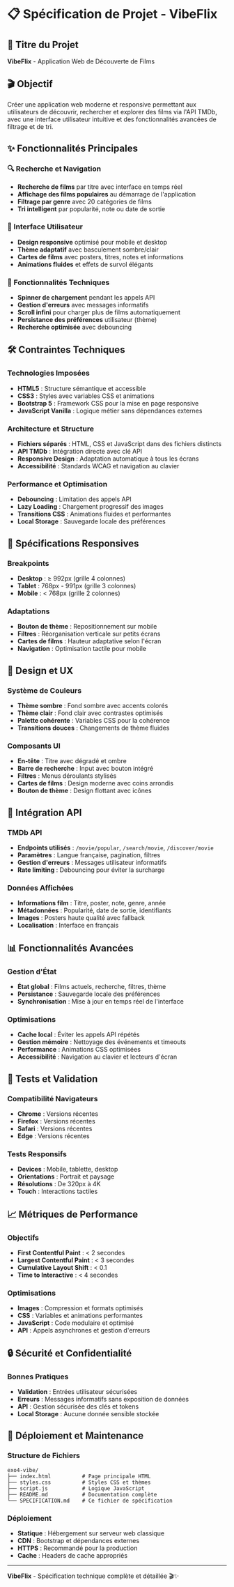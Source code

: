 # 📋 Spécification de Projet - VibeFlix

## 🎯 Titre du Projet
**VibeFlix** - Application Web de Découverte de Films

## 🎬 Objectif
Créer une application web moderne et responsive permettant aux utilisateurs de découvrir, rechercher et explorer des films via l'API TMDb, avec une interface utilisateur intuitive et des fonctionnalités avancées de filtrage et de tri.

## ✨ Fonctionnalités Principales

### 🔍 Recherche et Navigation
- **Recherche de films** par titre avec interface en temps réel
- **Affichage des films populaires** au démarrage de l'application
- **Filtrage par genre** avec 20 catégories de films
- **Tri intelligent** par popularité, note ou date de sortie

### 🎨 Interface Utilisateur
- **Design responsive** optimisé pour mobile et desktop
- **Thème adaptatif** avec basculement sombre/clair
- **Cartes de films** avec posters, titres, notes et informations
- **Animations fluides** et effets de survol élégants

### 🔧 Fonctionnalités Techniques
- **Spinner de chargement** pendant les appels API
- **Gestion d'erreurs** avec messages informatifs
- **Scroll infini** pour charger plus de films automatiquement
- **Persistance des préférences** utilisateur (thème)
- **Recherche optimisée** avec debouncing

## 🛠️ Contraintes Techniques

### Technologies Imposées
- **HTML5** : Structure sémantique et accessible
- **CSS3** : Styles avec variables CSS et animations
- **Bootstrap 5** : Framework CSS pour la mise en page responsive
- **JavaScript Vanilla** : Logique métier sans dépendances externes

### Architecture et Structure
- **Fichiers séparés** : HTML, CSS et JavaScript dans des fichiers distincts
- **API TMDb** : Intégration directe avec clé API
- **Responsive Design** : Adaptation automatique à tous les écrans
- **Accessibilité** : Standards WCAG et navigation au clavier

### Performance et Optimisation
- **Debouncing** : Limitation des appels API
- **Lazy Loading** : Chargement progressif des images
- **Transitions CSS** : Animations fluides et performantes
- **Local Storage** : Sauvegarde locale des préférences

## 📱 Spécifications Responsives

### Breakpoints
- **Desktop** : ≥ 992px (grille 4 colonnes)
- **Tablet** : 768px - 991px (grille 3 colonnes)
- **Mobile** : < 768px (grille 2 colonnes)

### Adaptations
- **Bouton de thème** : Repositionnement sur mobile
- **Filtres** : Réorganisation verticale sur petits écrans
- **Cartes de films** : Hauteur adaptative selon l'écran
- **Navigation** : Optimisation tactile pour mobile

## 🎨 Design et UX

### Système de Couleurs
- **Thème sombre** : Fond sombre avec accents colorés
- **Thème clair** : Fond clair avec contrastes optimisés
- **Palette cohérente** : Variables CSS pour la cohérence
- **Transitions douces** : Changements de thème fluides

### Composants UI
- **En-tête** : Titre avec dégradé et ombre
- **Barre de recherche** : Input avec bouton intégré
- **Filtres** : Menus déroulants stylisés
- **Cartes de films** : Design moderne avec coins arrondis
- **Bouton de thème** : Design flottant avec icônes

## 🔌 Intégration API

### TMDb API
- **Endpoints utilisés** : `/movie/popular`, `/search/movie`, `/discover/movie`
- **Paramètres** : Langue française, pagination, filtres
- **Gestion d'erreurs** : Messages utilisateur informatifs
- **Rate limiting** : Debouncing pour éviter la surcharge

### Données Affichées
- **Informations film** : Titre, poster, note, genre, année
- **Métadonnées** : Popularité, date de sortie, identifiants
- **Images** : Posters haute qualité avec fallback
- **Localisation** : Interface en français

## 📊 Fonctionnalités Avancées

### Gestion d'État
- **État global** : Films actuels, recherche, filtres, thème
- **Persistance** : Sauvegarde locale des préférences
- **Synchronisation** : Mise à jour en temps réel de l'interface

### Optimisations
- **Cache local** : Éviter les appels API répétés
- **Gestion mémoire** : Nettoyage des événements et timeouts
- **Performance** : Animations CSS optimisées
- **Accessibilité** : Navigation au clavier et lecteurs d'écran

## 🧪 Tests et Validation

### Compatibilité Navigateurs
- **Chrome** : Versions récentes
- **Firefox** : Versions récentes
- **Safari** : Versions récentes
- **Edge** : Versions récentes

### Tests Responsifs
- **Devices** : Mobile, tablette, desktop
- **Orientations** : Portrait et paysage
- **Résolutions** : De 320px à 4K
- **Touch** : Interactions tactiles

## 📈 Métriques de Performance

### Objectifs
- **First Contentful Paint** : < 2 secondes
- **Largest Contentful Paint** : < 3 secondes
- **Cumulative Layout Shift** : < 0.1
- **Time to Interactive** : < 4 secondes

### Optimisations
- **Images** : Compression et formats optimisés
- **CSS** : Variables et animations performantes
- **JavaScript** : Code modulaire et optimisé
- **API** : Appels asynchrones et gestion d'erreurs

## 🔒 Sécurité et Confidentialité

### Bonnes Pratiques
- **Validation** : Entrées utilisateur sécurisées
- **Erreurs** : Messages informatifs sans exposition de données
- **API** : Gestion sécurisée des clés et tokens
- **Local Storage** : Aucune donnée sensible stockée

## 🚀 Déploiement et Maintenance

### Structure de Fichiers
```
exo4-vibe/
├── index.html          # Page principale HTML
├── styles.css          # Styles CSS et thèmes
├── script.js           # Logique JavaScript
├── README.md           # Documentation complète
└── SPECIFICATION.md    # Ce fichier de spécification
```

### Déploiement
- **Statique** : Hébergement sur serveur web classique
- **CDN** : Bootstrap et dépendances externes
- **HTTPS** : Recommandé pour la production
- **Cache** : Headers de cache appropriés

---

**VibeFlix** - Spécification technique complète et détaillée 🎬✨
